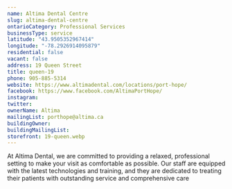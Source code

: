```yaml
---
name: Altima Dental Centre
slug: altima-dental-centre
ontarioCategory: Professional Services
businessType: service
latitude: "43.9505352967414"
longitude: "-78.2926914095879"
residential: false
vacant: false
address: 19 Queen Street
title: queen-19
phone: 905-885-5314
website: https://www.altimadental.com/locations/port-hope/
facebook: https://www.facebook.com/AltimaPortHope/
instagram:
twitter:
ownerName: Altima
mailingList: porthope@altima.ca
buildingOwner:
buildingMailingList:
storefront: 19-queen.webp
---
```


At Altima Dental, we are committed to providing a relaxed, professional setting to make your visit as comfortable as
possible. Our staff are equipped with the latest technologies and training, and they are dedicated to treating their
patients with outstanding service and comprehensive care
